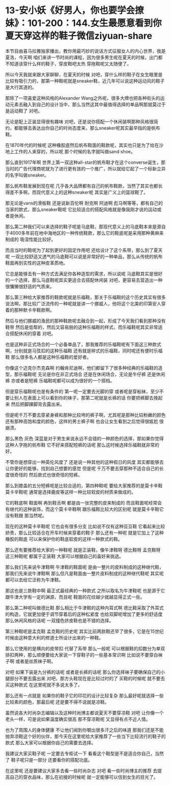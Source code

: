 # 13-安小妖《好男人，你也要学会撩妹》：101-200：144.女生最愿意看到你夏天穿这样的鞋子微信ziyuan-share

本节目由喜马拉雅独家播出，教你用最巧妙的说话方式征服女人的内心世界，我是夏洛，今天啊 咱们来讲一节时尚的课程，因为很多男生呢在夏天的时候，出门都不知道该穿什么样的鞋子，穿皮鞋吧太热 穿拖鞋呢又太随便了。

所以今天我就来跟大家聊聊，在夏天的时候 对吧，穿什么样的鞋子在女生眼里是比较有吸引力的，那第一种鞋呢就是sneaker鞋，近几年可以说这种运动风的鞋子是大行其道的。

那除了一项喜爱这种风格的Alexander Wang之外呢，很多大牌也把各种街头的运动元素去融入到自己的设计当中，那么当然这其中最值得选择的单品啊那就莫过于是运动鞋了 对吧。

无论是配上正装显得很有趣味 对吧，还是说你搭配一个休闲装啊那种风格很简约，都能够去表达出你自己的时尚态度来，那么sneaker呢其实最早指的是帆布鞋。

在1870年代的时候呢 这种橡胶底然后帆布鞋面的鞋款呢，其实也只是为了给在沙地上工作的人来穿的，所以呢 那个时候的名字就叫做sand shoe。

那么直到1917年啊 世界上第一双这种all-star的帆布鞋才在这个converse诞生，那当时的广告代理商呢就为了进行更有效的一个推广，所以就给它起了一个标新立异的名字叫做sneaker。

那么帆布鞋发展到现在呢 几乎各大品牌都有自己的帆布鞋款，当然了其实也都长得差不多啊，而现代意义上的这种sneaker呢 其实是广义上的篮球鞋了。

那无论是vans的滑板鞋 还是说新百伦啊 耐克啊 阿迪啊 彪马啊等等，都有自己的当家的款式，那么sneaker鞋呢 它比较适合的搭配风格就是像我刚才说的运动或者是休闲。

那么第二种我们可以来选择的鞋子呢是马底鞋，那现代意义上的马底鞋本来是源自于4000多年前在地中海地区的一种传统鞋款，那么它的鞋底呢是采用那种黄麻来制成的 吸湿性能比较好。

而且当时的鞋呢为了起到更好的固定作用吧 还给设计了这个系带，那么到了夏天呢 一双比较舒适又透气的马底鞋可以说是非常好的一种单品，那么从传统的帆布鞋面再到实性的这种皮革质地。

它总是能够去有一种方式去满足你各种造型的需求，所以说呢 马底鞋其实是很好的一个选择，那么马底鞋呢其实更适合去搭配休闲装 对吧，更容易去营造出一种很慵懒很舒适的气质来。

那么第三种给大家推荐的鞋款呢就是乐福鞋，那关于乐福鞋的这个历史其实有很多说法啊，那比较广泛流传的一种呢就是讲一个挪威人，他将这个北美的印第安人穿着的那种默卡辛鞋款啊。

然后与他们挪威的渔民的那种鞋款呢去融合到一起，形成了今天我们看到那种没有鞋带 然后是低帮的，然后又容易脱的这种乐福鞋的样式，而乐福鞋呢其实非常适合搭配休闲的穿着 对吧。

也是这种非正式场合的一个必备单品了，那我推荐的乐福鞋呢有下面这三种款式啊，分别就是马弦扣的这种乐福鞋 还有就是碎式的乐福鞋，同时呢还有便时乐福鞋 那么很多名人都是这种乐福鞋的爱好者。

你像这个迈克尔杰克森啊 约翰肯尼迪啊，他们都留下了很多种经典的乐福鞋的造型，那乐福鞋呢 无论是你在非正式场合 还是在休闲场合，无论是牛仔裤 还是休闲裤 亦或者是短裤 乐福鞋呢都可以成为很好的一个搭档。

但是穿乐福鞋呢也是有条件的 第一呢一定要去光脚的穿 或者呢是穿船袜，至少不要让别人在表面上可以看到你的袜子，那第二呢就是长裤的话 你要把裤脚去挽起来 然后把脚踝脚背去露出来。

但是呢千万不要去穿紧身裤和那种比较垮的裤子啊，尤其呢是那种比较粉嫩的颜色 还有那种高饱和度的颜色，这样的男士裤子啊 也会让女生看到之后觉得很尴尬 很崩溃。

那么黑色 灰色 深蓝是对于男生来说永远不会错的一种颜色的选择，那如果你觉得这种人字拖的帆布鞋 它不好来搭配短裤的话呢 那么这时候选择乐福鞋就非常的好。

不管你是想穿出一种英伦风度了 还是说一种其他的这种假日的风度 其实都能够去让你更好的能够，找到自己想要的感觉 但是呢 千万不要去穿那种不适合自己的长度很奇怪的 然后款式也很奇怪的短裤。

那么到膝盖的五分短裤呢是比较合适的，第四种鞋呢 要给大家推荐的是莫卡辛鞋 莫卡辛鞋呢 通常是选择鹿皮等这样一种比较软皮的材质来做成的。

它的鞋底啊 鞋面啊 再到鞋舌啊 都是由一张完整的皮来制成的 而且鞋面呢经常会有继代的这种装饰，而这个莫卡辛鞋啊 跟乐福鞋比较大的区别呢 就是莫卡辛鞋它没有鞋跟 那当然呢。

现在的这种莫卡辛鞋呢 它也会有很多分支 比如说不仅有这种豆豆鞋 它看起来比较娇贵，那么比较适合在开车时候来穿着的鞋子 那么还有一种呢 就是它加上了这种橡胶的鞋底 可以来保护你的鞋底软皮的这样一种款式的鞋。

那么还有要推荐给大家的一种鞋呢 就是正装鞋，像牛津鞋呀 德比鞋呀 孟克鞋呀 这三种鞋呢 都属于正装鞋 大家可以根据自己的喜好来挑选。

那么我们先来说牛津鞋啊 牛津鞋的鞋面呢 是由一整片的皮料制成的这种继代鞋，那我们先来说牛津鞋啊 那么但凡是鞋面由一整片皮料制成的这种继代鞋呢 其实呢都可以去给它泛称为牛津鞋。

那这也是三款鞋中啊 最正式最经典的一种款式 之所以取名为牛津鞋呢 也是源于它跟牛津大学有一定的渊源，而且呢 鞋面的花纹越少就越显得正式一些。

那么第二种呢叫做德比鞋 那么相比于牛津鞋的这种内耳式啊 德比鞋采取了外耳式的构造，它就更加便于调节穿着后的这种松紧度 也给双脚呢增加了更多的舒适度 那么休闲风格的话呢 一双撞色挤皮鞋也是不错的选择。

第三种鞋呢是孟克鞋 孟克鞋的历史呢 其实比前两款鞋还早了很多，它是在15世纪时候由这种意大利的修道士所设计出来的一种鞋。

那么它使用的是横向的皮带扣 代替了系带 那么一般呢 可以根据鞋的扣数分为单双排扣两种，那么顺便要给大家说一下穿鞋子的一些基本常识啊 比如说不要穿白袜子啊 或者是丝质袜子啊。

对吧 如果下装是九分裤的话呢 或者是长裤的话呢 那么你选择袜子要确保自己的小腿部分不要去露出来 对吧，那方头鞋现在是比较过时的了 买鞋的时候呢 就不要去买这种款式 在这里呢就不多说太多了。

那么还有一点就是 如果你的鞋子它的印花的设计比较复杂 那么最好呢就选择一些比较素的颜色，那最后呢 还是要不得不说就是凉鞋。

虽然说各大时尚杂志编辑以及这种时尚博主都说夏天不要穿凉鞋 对吧 让你像一个老头一样，可是说如果温度确实很高 那不穿凉鞋呢 又显得有点不近人情。

也为了周围人的身体健康 不让他们闻到你嚼出很多汗之后的味道 那我们还是不能抛弃凉鞋这个好的伙伴，那今天在这里呢给大家推荐了一些当下比较流行的鞋子的款式 那么大家可以根据你自己的需要去选择。

我建议大家买鞋子呢 一定要去专柜试一下 看看这个鞋型是不是适合你自己，当然了 鞋子呢只是一部分 还要看你的搭配功底。

在这里呢 还是要建议大家多去看一些时尚杂志 对吧 看一些时尚博主的推荐 去提高自己的穿衣品味，那么在初接的时候呢 就一定能够可以信到女生的目光了。

